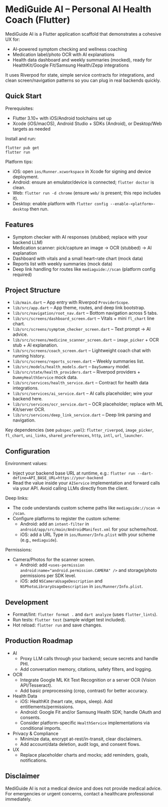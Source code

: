 # MediGuide AI – Personal AI Health Coach (Flutter)

MediGuide AI is a Flutter application scaffold that demonstrates a cohesive UX for:
- AI-powered symptom checking and wellness coaching
- Medication label/photo OCR with AI explanations
- Health data dashboard and weekly summaries (mocked), ready for HealthKit/Google Fit/Samsung Health/Zepp integrations

It uses Riverpod for state, simple service contracts for integrations, and clean screen/navigation patterns so you can plug in real backends quickly.

## Quick Start

Prerequisites:
- Flutter 3.10+ with iOS/Android toolchains set up
- Xcode (iOS/macOS), Android Studio + SDKs (Android), or Desktop/Web targets as needed

Install and run:
```
flutter pub get
flutter run
```

Platform tips:
- iOS: open `ios/Runner.xcworkspace` in Xcode for signing and device deployment.
- Android: ensure an emulator/device is connected; `flutter doctor` is clean.
- Web: `flutter run -d chrome` (ensure `web/` is present; this repo includes it).
- Desktop: enable platform with `flutter config --enable-<platform>-desktop` then run.

## Features
- Symptom checker with AI responses (stubbed; replace with your backend LLM)
- Medication scanner: pick/capture an image → OCR (stubbed) → AI explanation
- Dashboard with vitals and a small heart-rate chart (mock data)
- Reports list with weekly summaries (mock data)
- Deep link handling for routes like `mediaguide://scan` (platform config required)

## Project Structure
- `lib/main.dart` – App entry with Riverpod `ProviderScope`.
- `lib/src/app.dart` – App theme, routes, and deep link bootstrap.
- `lib/src/navigation/root_nav.dart` – Bottom navigation across 5 tabs.
- `lib/src/screens/dashboard_screen.dart` – Vitals + mini `fl_chart` line chart.
- `lib/src/screens/symptom_checker_screen.dart` – Text prompt → AI advice.
- `lib/src/screens/medicine_scanner_screen.dart` – `image_picker` + OCR stub + AI explanation.
- `lib/src/screens/coach_screen.dart` – Lightweight coach chat with running history.
- `lib/src/screens/reports_screen.dart` – Weekly summaries list.
- `lib/src/models/health_models.dart` – `DaySummary` model.
- `lib/src/state/health_providers.dart` – Riverpod providers + `DummyHealthService` mock data.
- `lib/src/services/health_service.dart` – Contract for health data integrations.
- `lib/src/services/ai_service.dart` – AI calls placeholder; wire your backend here.
- `lib/src/services/ocr_service.dart` – OCR placeholder; replace with ML Kit/server OCR.
- `lib/src/services/deep_link_service.dart` – Deep link parsing and navigation.

Key dependencies (see `pubspec.yaml`): `flutter_riverpod`, `image_picker`, `fl_chart`, `uni_links`, `shared_preferences`, `http`, `intl`, `url_launcher`.

## Configuration

Environment values:
- Inject your backend base URL at runtime, e.g.:
  `flutter run --dart-define=API_BASE_URL=https://your-backend`
- Read the value inside your `AIService` implementation and forward calls via your API. Avoid calling LLMs directly from the client.

Deep links:
- The code understands custom scheme paths like `mediaguide://scan` → `/scan`.
- Configure platforms to register the custom scheme:
  - Android: add an `intent-filter` in `android/app/src/main/AndroidManifest.xml` for your scheme/host.
  - iOS: add a URL Type in `ios/Runner/Info.plist` with your scheme (e.g., `mediaguide`).

Permissions:
- Camera/Photos for the scanner screen.
  - Android: add `<uses-permission android:name="android.permission.CAMERA" />` and storage/photo permissions per SDK level.
  - iOS: add `NSCameraUsageDescription` and `NSPhotoLibraryUsageDescription` in `ios/Runner/Info.plist`.

## Development
- Format/lint: `flutter format .` and `dart analyze` (uses `flutter_lints`).
- Run tests: `flutter test` (sample widget test included).
- Hot reload: `flutter run` and save changes.

## Production Roadmap
- AI
  - Proxy LLM calls through your backend; secure secrets and handle PHI.
  - Add conversation memory, citations, safety filters, and logging.
- OCR
  - Integrate Google ML Kit Text Recognition or a server OCR (Vision API/Tesseract).
  - Add basic preprocessing (crop, contrast) for better accuracy.
- Health Data
  - iOS: HealthKit (heart rate, steps, sleep). Add entitlements/permissions.
  - Android: Google Fit and/or Samsung Health SDK; handle OAuth and consents.
  - Consider platform-specific `HealthService` implementations via conditional imports.
- Privacy & Compliance
  - Minimize data, encrypt at-rest/in-transit, clear disclaimers.
  - Add account/data deletion, audit logs, and consent flows.
- UX
  - Replace placeholder charts and mocks; add reminders, goals, notifications.

## Disclaimer
MediGuide AI is not a medical device and does not provide medical advice. For emergencies or urgent concerns, contact a healthcare professional immediately.
